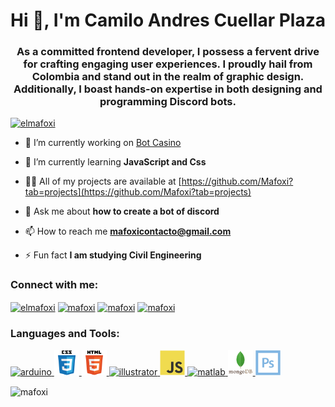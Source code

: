 <h1 align="center">Hi 👋, I'm Camilo Andres Cuellar Plaza</h1>
<h3 align="center">As a committed frontend developer, I possess a fervent drive for crafting engaging user experiences. I proudly hail from Colombia and stand out in the realm of graphic design. Additionally, I boast hands-on expertise in both designing and programming Discord bots.</h3>

<p align="left"> <a href="https://twitter.com/elmafoxi" target="blank"><img src="https://img.shields.io/twitter/follow/elmafoxi?logo=twitter&style=for-the-badge" alt="elmafoxi" /></a> </p>

- 🔭 I’m currently working on [Bot Casino](https://github.com/Mafoxi/Bot.Discord.Prueba)

- 🌱 I’m currently learning **JavaScript and Css**

- 👨‍💻 All of my projects are available at [https://github.com/Mafoxi?tab=projects](https://github.com/Mafoxi?tab=projects)

- 💬 Ask me about **how to create a bot of discord**

- 📫 How to reach me **mafoxicontacto@gmail.com**

- ⚡ Fun fact **I am studying Civil Engineering**

<h3 align="left">Connect with me:</h3>
<p align="left">
<a href="https://twitter.com/elmafoxi" target="blank"><img align="center" src="https://raw.githubusercontent.com/rahuldkjain/github-profile-readme-generator/master/src/images/icons/Social/twitter.svg" alt="elmafoxi" height="30" width="40" /></a>
<a href="https://instagram.com/mafoxi" target="blank"><img align="center" src="https://raw.githubusercontent.com/rahuldkjain/github-profile-readme-generator/master/src/images/icons/Social/instagram.svg" alt="mafoxi" height="30" width="40" /></a>
<a href="https://www.behance.net/mafoxi" target="blank"><img align="center" src="https://raw.githubusercontent.com/rahuldkjain/github-profile-readme-generator/master/src/images/icons/Social/behance.svg" alt="mafoxi" height="30" width="40" /></a>
<a href="https://discord.gg/mafoxi" target="blank"><img align="center" src="https://raw.githubusercontent.com/rahuldkjain/github-profile-readme-generator/master/src/images/icons/Social/discord.svg" alt="mafoxi" height="30" width="40" /></a>
</p>

<h3 align="left">Languages and Tools:</h3>
<p align="left"> <a href="https://www.arduino.cc/" target="_blank" rel="noreferrer"> <img src="https://cdn.worldvectorlogo.com/logos/arduino-1.svg" alt="arduino" width="40" height="40"/> </a> <a href="https://www.w3schools.com/css/" target="_blank" rel="noreferrer"> <img src="https://raw.githubusercontent.com/devicons/devicon/master/icons/css3/css3-original-wordmark.svg" alt="css3" width="40" height="40"/> </a> <a href="https://www.w3.org/html/" target="_blank" rel="noreferrer"> <img src="https://raw.githubusercontent.com/devicons/devicon/master/icons/html5/html5-original-wordmark.svg" alt="html5" width="40" height="40"/> </a> <a href="https://www.adobe.com/in/products/illustrator.html" target="_blank" rel="noreferrer"> <img src="https://www.vectorlogo.zone/logos/adobe_illustrator/adobe_illustrator-icon.svg" alt="illustrator" width="40" height="40"/> </a> <a href="https://developer.mozilla.org/en-US/docs/Web/JavaScript" target="_blank" rel="noreferrer"> <img src="https://raw.githubusercontent.com/devicons/devicon/master/icons/javascript/javascript-original.svg" alt="javascript" width="40" height="40"/> </a> <a href="https://www.mathworks.com/" target="_blank" rel="noreferrer"> <img src="https://upload.wikimedia.org/wikipedia/commons/2/21/Matlab_Logo.png" alt="matlab" width="40" height="40"/> </a> <a href="https://www.mongodb.com/" target="_blank" rel="noreferrer"> <img src="https://raw.githubusercontent.com/devicons/devicon/master/icons/mongodb/mongodb-original-wordmark.svg" alt="mongodb" width="40" height="40"/> </a> <a href="https://www.photoshop.com/en" target="_blank" rel="noreferrer"> <img src="https://raw.githubusercontent.com/devicons/devicon/master/icons/photoshop/photoshop-line.svg" alt="photoshop" width="40" height="40"/> </a> </p>

<p><img align="center" src="https://github-readme-stats.vercel.app/api/top-langs?username=mafoxi&show_icons=true&locale=en&layout=compact" alt="mafoxi" /></p>
